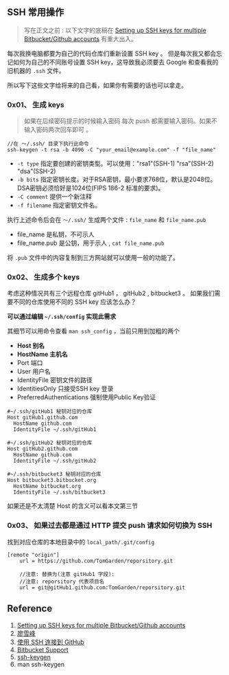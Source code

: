 ## SSH 常用操作

> 写在正文之前 : 以下文字的底稿在 [Setting up SSH keys for multiple Bitbucket/Github accounts](https://medium.com/@fredrikanderzon/setting-up-ssh-keys-for-multiple-bitbucket-github-accounts-a5244c28c0ac) 有重大出入。

每次我换电脑都要为自己的代码仓库们重新设置 SSH key 。
但是每次我又都会忘记如何为自己的不同账号设置 SSH key，这导致我必须要去 Google 和查看我的旧机器的 `.ssh` 文件。

所以写下这些文字给将来的自己看，如果你有需要的话也可以拿走。

### 0x01、 生成 keys

> 如果在后续密码提示的时候输入密码 每次 push 都需要输入密码。如果不输入密码两次回车即可 。

```
//在 ～/.ssh/ 目录下执行此命令
ssh-keygen -t rsa -b 4096 -C "your_email@example.com" -f "file_name"
```
- `-t type`     指定要创建的密钥类型。可以使用："rsa1"(SSH-1) "rsa"(SSH-2) "dsa"(SSH-2)
- `-b bits`     指定密钥长度。对于RSA密钥，最小要求768位，默认是2048位。DSA密钥必须恰好是1024位(FIPS 186-2 标准的要求)。
- `-C comment`  提供一个新注释
- `-f filename` 指定密钥文件名。

执行上述命令后会在 `～/.ssh/` 生成两个文件 : `file_name` 和 `file_name.pub`
- file_name 是私钥，不可示人
- file_name.pub 是公钥，用于示人 , `cat file_name.pub`

将 `.pub` 文件中的内容复制到三方网站就可以使用一般的功能了。

### 0x02、 生成多个 keys

考虑这种情况共有三个远程仓库 gitHub1 ， gitHub2 , bitbucket3 。
如果我们需要不同的仓库使用不同的 SSH key 应该怎么办？

**可以通过编辑 `~/.ssh/config` 实现此需求**

其细节可以用命令查看 `man ssh_config` ，当前只用到加粗的两个

- **Host   别名**
- **HostName   主机名**
- Port   端口
- User   用户名
- IdentityFile   密钥文件的路径
- IdentitiesOnly     只接受SSH key 登录
- PreferredAuthentications   强制使用Public Key验证

```
#~/.ssh/gitHub1 秘钥对应的仓库 
Host gitHub1.github.com
  HostName github.com
  IdentityFile ~/.ssh/gitHub1

#~/.ssh/gitHub2 秘钥对应的仓库 
Host gitHub2.github.com
  HostName github.com
  IdentityFile ~/.ssh/gitHub2

#~/.ssh/bitbucket3 秘钥对应的仓库 
Host bitbucket3.bitbucket.org
  HostName bitbucket.org
  IdentityFile ~/.ssh/bitbucket3
```

如果还是不太清楚 Host 的含义可以看本文第三节

### 0x03、 如果过去都是通过 HTTP 提交 push 请求如何切换为 SSH

找到对应仓库的本地目录中的 `local_path/.git/config`
```
[remote "origin"]
	url = https://github.com/TomGarden/reporsitory.git

    //注意: 替换为(注意 gitHub1 字段):  
    //注意: reporsitory 代表项目名
    url = git@gitHub1.github.com:TomGarden/reporsitory.git
```




## Reference
1. [Setting up SSH keys for multiple Bitbucket/Github accounts](https://medium.com/@fredrikanderzon/setting-up-ssh-keys-for-multiple-bitbucket-github-accounts-a5244c28c0ac)
2. [廖雪峰](https://www.liaoxuefeng.com/wiki/896043488029600/896954117292416)
3. [使用 SSH 连接到 GitHub](https://help.github.com/cn/articles/connecting-to-github-with-ssh)
4. [Bitbucket Support](https://confluence.atlassian.com/bitbucket/set-up-an-ssh-key-728138079.html)
5. [ssh-keygen](http://linux.51yip.com/search/ssh-keygen)
6. man ssh-keygen